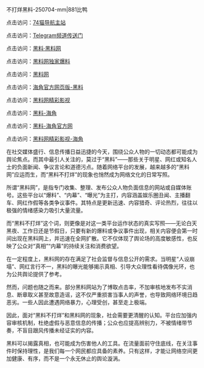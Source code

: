 不打烊黑料-250704-mm|881比鸭

点击访问：<a href="https://74mao.com/">74猫导航主站</a>

点击访问：<a href="https://74mao.com/">Telegram频道传送门</a>

点击访问：<a href="https://heiliaolvzlu3.pages.dev">黑料·黑料网</a>

点击访问：<a href="https://heiliaoyvnrda.pages.dev">黑料网独家爆料</a>

点击访问：<a href="https://fge-7ja.pages.dev/">黑料网</a>

点击访问：<a href="https://haef.pages.dev/">海角官方网页版-黑料</a>

点击访问：<a href="https://tyer.pages.dev/">黑料网精彩影视</a>

点击访问：<a href="https://gdas.pages.dev/">黑料-海角</a>

点击访问：<a href="https://gbs-3wd.pages.dev/">黑料-海角官方网</a>

点击访问：<a href="https://sdfsh.pages.dev/">黑料网精彩影视-海角</a>

在社交媒体盛行、信息传播日益迅捷的今天，围绕公众人物的一切动态都可能成为舆论焦点。而其中最引人关注的，莫过于“黑料”——那些关于明星、网红或知名人士的负面新闻、争议言论和道德污点。随着网络平台的发展，越来越多的“黑料网”应运而生，而“黑料不打烊”的现象也悄然成为网络文化的日常写照。

所谓“黑料网”，是指专门收集、整理、发布公众人物负面信息的网站或自媒体账号。这些平台以“爆料”、“内幕”、“曝光”为主打，内容涵盖娱乐圈丑闻、主播翻车、网红作假等各类争议事件。其特点是更新迅速、内容猎奇、评论热烈，往往以极强的情绪感染力吸引大量流量。

而“黑料不打烊”这个词，则更像是对这一类平台运作状态的真实写照——无论白天黑夜、工作日还是节假日，只要有新的爆料或争议事件出现，相关内容便会第一时间出现在黑料网上，并迅速在全网扩散。它不仅体现了舆论场的高度敏感性，也反映了公众对“真相”“内幕”的持续关注和消费欲望。

在一定程度上，黑料网的存在满足了社会监督与信息公开的需求。当明星“人设崩塌”、网红言行不一，黑料的曝光能够揭示真相、引导大众理性看待偶像光环，也为公共舆论提供了参考。

然而，问题也随之而来。部分黑料网站为了博取点击率，不加审核地发布不实消息、断章取义甚至故意造谣，这不仅严重损害当事人的声誉，也导致网络环境日趋恶劣。一些人因此遭遇网络暴力，心理受创，甚至走上极端。

因此，面对“黑料不打烊”和黑料网的现象，社会需要更清醒的认知。平台应加强内容审核机制，杜绝虚假与恶意信息的传播；公众也应提高辨别力，不被情绪带节奏，不盲目跟风传播未经证实的内容。

黑料可以揭露真相，也可能成为伤害他人的工具。在流量面前守住底线，在关注事件时保持理性，是我们每一个网民都应具备的素养。只有这样，才能让网络空间更加健康、有序，而不是一个永无休止的舆论漩涡。


